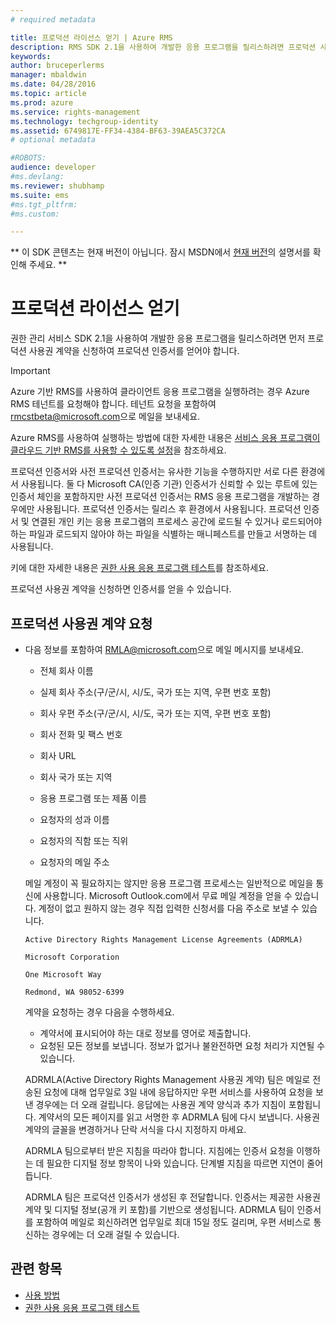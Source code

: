 ```yaml
---
# required metadata

title: 프로덕션 라이선스 얻기 | Azure RMS
description: RMS SDK 2.1을 사용하여 개발한 응용 프로그램을 릴리스하려면 프로덕션 사용권 계약이 필요합니다.
keywords:
author: bruceperlerms
manager: mbaldwin
ms.date: 04/28/2016
ms.topic: article
ms.prod: azure
ms.service: rights-management
ms.technology: techgroup-identity
ms.assetid: 6749817E-FF34-4384-BF63-39AEA5C372CA
# optional metadata

#ROBOTS:
audience: developer
#ms.devlang:
ms.reviewer: shubhamp
ms.suite: ems
#ms.tgt_pltfrm:
#ms.custom:

---
```

** 이 SDK 콘텐츠는 현재 버전이 아닙니다. 잠시 MSDN에서 [현재 버전](https://msdn.microsoft.com/library/windows/desktop/hh535290(v=vs.85).aspx)의 설명서를 확인해 주세요. **
# 프로덕션 라이선스 얻기

권한 관리 서비스 SDK 2.1을 사용하여 개발한 응용 프로그램을 릴리스하려면 먼저 프로덕션 사용권 계약을 신청하여 프로덕션 인증서를 얻어야 합니다.

> [!IMPORTANT]
> Azure 기반 RMS를 사용하여 클라이언트 응용 프로그램을 실행하려는 경우 Azure RMS 테넌트를 요청해야 합니다. 테넌트 요청을 포함하여 <rmcstbeta@microsoft.com>으로 메일을 보내세요.

Azure RMS를 사용하여 실행하는 방법에 대한 자세한 내용은 [서비스 응용 프로그램이 클라우드 기반 RMS를 사용할 수 있도록 설정](how-to-use-file-api-with-aadrm-cloud.md)을 참조하세요.


프로덕션 인증서와 사전 프로덕션 인증서는 유사한 기능을 수행하지만 서로 다른 환경에서 사용됩니다. 둘 다 Microsoft CA(인증 기관) 인증서가 신뢰할 수 있는 루트에 있는 인증서 체인을 포함하지만 사전 프로덕션 인증서는 RMS 응용 프로그램을 개발하는 경우에만 사용됩니다. 프로덕션 인증서는 릴리스 후 환경에서 사용됩니다. 프로덕션 인증서 및 연결된 개인 키는 응용 프로그램의 프로세스 공간에 로드될 수 있거나 로드되어야 하는 파일과 로드되지 않아야 하는 파일을 식별하는 매니페스트를 만들고 서명하는 데 사용됩니다.

키에 대한 자세한 내용은 [권한 사용 응용 프로그램 테스트](running-your-first-application.md)를 참조하세요.

프로덕션 사용권 계약을 신청하면 인증서를 얻을 수 있습니다.

## 프로덕션 사용권 계약 요청

-   다음 정보를 포함하여 [RMLA@microsoft.com](mailto:rmla@microsoft.com)으로 메일 메시지를 보내세요.

    -   전체 회사 이름

    -   실제 회사 주소(구/군/시, 시/도, 국가 또는 지역, 우편 번호 포함)
    -   회사 우편 주소(구/군/시, 시/도, 국가 또는 지역, 우편 번호 포함)
    -   회사 전화 및 팩스 번호
    -   회사 URL
    -   회사 국가 또는 지역
    -   응용 프로그램 또는 제품 이름
    -   요청자의 성과 이름
    -   요청자의 직함 또는 직위
    -   요청자의 메일 주소

    메일 계정이 꼭 필요하지는 않지만 응용 프로그램 프로세스는 일반적으로 메일을 통신에 사용합니다. Microsoft Outlook.com에서 무료 메일 계정을 얻을 수 있습니다. 계정이 없고 원하지 않는 경우 직접 입력한 신청서를 다음 주소로 보낼 수 있습니다.

    `Active Directory Rights Management License Agreements (ADRMLA)`

    `Microsoft Corporation`

    `One Microsoft Way`

    `Redmond, WA 98052-6399`

    계약을 요청하는 경우 다음을 수행하세요.

    -   계약서에 표시되어야 하는 대로 정보를 영어로 제출합니다.
    -   요청된 모든 정보를 보냅니다. 정보가 없거나 불완전하면 요청 처리가 지연될 수 있습니다.

    ADRMLA(Active Directory Rights Management 사용권 계약) 팀은 메일로 전송된 요청에 대해 업무일로 3일 내에 응답하지만 우편 서비스를 사용하여 요청을 보낸 경우에는 더 오래 걸립니다. 응답에는 사용권 계약 양식과 추가 지침이 포함됩니다. 계약서의 모든 페이지를 읽고 서명한 후 ADRMLA 팀에 다시 보냅니다. 사용권 계약의 글꼴을 변경하거나 단락 서식을 다시 지정하지 마세요.

    ADRMLA 팀으로부터 받은 지침을 따라야 합니다. 지침에는 인증서 요청을 이행하는 데 필요한 디지털 정보 항목이 나와 있습니다. 단계별 지침을 따르면 지연이 줄어듭니다.

    ADRMLA 팀은 프로덕션 인증서가 생성된 후 전달합니다. 인증서는 제공한 사용권 계약 및 디지털 정보(공개 키 포함)를 기반으로 생성됩니다. ADRMLA 팀이 인증서를 포함하여 메일로 회신하려면 업무일로 최대 15일 정도 걸리며, 우편 서비스로 통신하는 경우에는 더 오래 걸릴 수 있습니다.

## 관련 항목

* [사용 방법](how-to-use-msipc.md)
* [권한 사용 응용 프로그램 테스트](running-your-first-application.md)
 

 





<!--HONumber=Jun16_HO1-->


